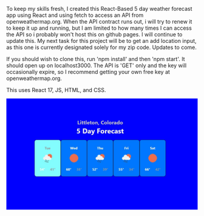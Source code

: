 To keep my skills fresh, I created this React-Based 5 day weather forecast app using React and using fetch to access an API from openweathermap.org.  When the API contract runs out, i will try to renew it to keep it up and running, but I am limited to how many times I can access the API so i probably won't host this on github pages.  I will continue to update this.  My next task for this project will be to get an add location input, as this one is currently designated solely for my zip code.  Updates to come.

If you should wish to clone this, run 'npm install' and then 'npm start'.  It should open up on localhost3000.  The API is 'GET' only and the key will occasionally expire, so I recommend getting your own free key at openweathermap.org.

This uses React 17, JS, HTML, and CSS.

<img src="https://github.com/Jazzyspoon/React-Weatherpage/blob/master/src/components/images/updated%20look.JPG"></img>
